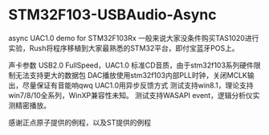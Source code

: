 # STM32F103-USBAudio-Async
async UAC1.0 demo for STM32F103Rx
一般来说大家没条件购买TAS1020进行实验，Rush将程序移植到大家最熟悉的STM32平台，即付宝蓝牙POS上。

声卡参数
USB2.0 FullSpeed，UAC1.0
标准CD音质，由于stm32f103系列硬件限制无法支持更大的数据包
DAC播放使用stm32f103内部PLL时钟，关闭MCLK输出，尽量保证有音能响qwq
UAC1.0用异步反馈方式
测试支持win8.1，理论支持win7/8/10全系列，WinXP兼容性未知。
测试支持WASAPI event，逻辑分析仪实测精密播放。

感谢正点原子提供的例程，以及ST提供的例程
